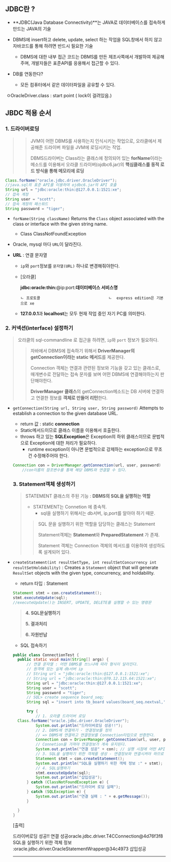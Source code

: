## JDBC란 ?

* **JDBC(Java Database Connectivity)**는 JAVA로 데이터베이스를 접속하게 만드는 JAVA의 기술
* DBMS에 insert하고 delete, update, select 하는 작업을 SQL창에서 하지 않고 자바코드를 통해 하려면 반드시 필요한 기술
  * DBMS에 대한 내부 접근 코드는 DBMS를 만든 제조사쪽에서 개발하여 제공해주며, 개발자들은 표준API를 응용해서 접근할 수 있다.

* DB를 연동한다?
  * 모든 컴퓨터에서 같은 데이터파일을 공유할 수 있다.

​		ㅇOracleDriver.class  : start point ( lock이 걸려있음.)

## JBDC 적용 순서

### **1. 드라이버로딩**

> >JVM이 어떤 DBMS를 사용하는지 인식시키는 작업으로, 오라클에서 제공해준 드라이버 파일을 JVM에 로딩시키는 작업.
>>
> >DBMS드라이버는 Class라는 클래스에 정의되어 있는 **forName**이라는 메소드를 이용해서 오라클 드라이버(ojdbc6.jar)의 **핵심클래스를 동적 로드 방식을 통해 메모리에 로딩**
> 

``` java
Class.forName("oracle.jdbc.driver.OracleDriver");
//java.sql의 표준 API를 이용하여 ojdbc6.jar의 API 호출
String url = "jdbc:oracle:thin:@127.0.0.1:1521:xe";
// 접속 계정
String user = "scott";
// 접속 계정의 패스워드
String password = "tiger";
```

- `forName(String className)` Returns the `Class` object associated with the class or interface with the given string name.

  - Class ClassNotFoundException

- Oracle, mysql 마다 `URL`이 달라진다.

- **URL** : 연결 문자열

  - `ip`와 `port`정보를 `문자열(URL)` 하나로 변경해줘야한다.

  - [오라클]

    **jdbc:oracle:thin:**@ip:port:**데이터베이스 서비스명**

     	ㄴ 프로토콜 								ㄴ  express edition은 기본으로 xe

  - **127.0.0.1**과 **localhost**는 모두 현재 작업 중인 자기 PC를 의미한다.

### 2. 커넥션(interface) 설정하기

> 오라클의 sql-commandline 로 접근을 하려면, `ip`와  `port` 정보가 필요하다.
>
> >자바에서 DBMS에 접속하기 위해서 **DriverManager의 getConnection이라는 static 메서드**를 제공한다.
>>
> >Connection 객체는 연결과 관련된 정보와 기능을 갖고 있는 클래스로, 매개변수로 전달하는 접속 문자를 보며 어떤 DBMS에 연결해야하는지 판단해야한다.
> >
> >**DriverManager 클래스**의 getConnection메소드는 DB 서버에 연결하고 연결한 정보를 **객체로 만들어 리턴**한다.
>

* `getConnection(String url, String user, String password)` Attempts to establish a connection to the given database URL.
  
  - return 값 : static **connection**
  - Static메서드이므로 클래스 이름을 이용해서 호출한다.
  - throws 하고 있는 **SQLException**은 Exception의 하위 클래스이므로 문법적으로 Exception에 대한 처리가 필요하다.
    - runtime exception이 아니면 문법적으로 강제하는 exception으로 무조건 수정해주어야 한다.
  
  ``` java
  Connection con = DriverManager.getConnection(url, user, password)
      //con이름의 참조변수를 통해 해당 DBMS와 연결할 수 있다.
  ```
  
  ### 3. Statement객체 생성하기
  
  > STATEMENT 클래스의 주된 기능 : **DBMS의 SQL을 실행하는 역할**
  >
  > * STATEMENT는 Connetion 에 종속적.
  >   * sql을 실행하기 위해서는 db서버, ip,port를 알아야 하기 때문.
  >
  > >SQL 문을 실행하기 위한 역할을 담당하는 클래스는 Statement
  > >
  > >Statement객체는 **Statement**와 **PreparedStatement** 가 존재.
  > >
  > >Statement 객체는 Connection 객체의 메서드를 이용하여 생성하도록 설계되어 있다.
  >
  
* `createStatement(int resultSetType, int resultSetConcurrency int resultSetHoldability)` : Creates a `Statement` object that will generate  `ResultSet` objects with the given type, concurrency, and holdability.
  
  * return 타입 : Statement
  
  
  ``` java
  Statement stmt = con.createStatement();
  stmt.executeUpdate(sql);
  //executeUpdate()는 INSERT, UPDATE, DELETE를 실행할 수 있는 명령문
  ```
  
  
  
  > **4. SQL문실행하기**
  >
  > **5. 결과처리**
  >
  > **6. 자원반납**
  
  * SQL 접속하기
  
  ``` java
  public class ConnectionTest {
  	public static void main(String[] args) {
  		// 연결 문자열 : 어떤 DBMS를 쓰느냐에 따라 형식이 달라진다.
  		// 원격에 있는 실제 db서버 ip
  		// String url = "jdbc:oracle:thin:@127.0.0.1:1521:xe";
  		// String url = "jdbc:oracle:thin:@70.12.115.64:1521:xe";
  		String url = "jdbc:oracle:thin:@127.0.0.1:1521:xe";
  		String user = "scott";
  		String password = "tiger";
  		// SQL> create sequence board_seq;
  		String sql = "insert into tb_board values(board_seq.nextval,'jang','연습','연습',sysdate,0)";
  ```
  
  
  
  ``` java
  		try {
  			// 1. 오라클 드라이버 로딩
  	Class.forName("oracle.jdbc.driver.OracleDriver");
  			System.out.println("드라이버로딩 성공!!");
  			// 2. DBMS에 연결하기 - 연결정보를 정의
  			// => DBMS에 연결하고 연결정보를 Connection타입으로 반환한다.
  			Connection con = DriverManager.getConnection(url, user, password); // con 참조형
  			// Connetion을 가져야 연결정보가 계속 유지된다.
  			System.out.println("연결 성공" + con); // 실행 시점에 어떤 API 매핑되냐에 따라 결과값이 다르다.
  			// 3. SQL을 실행하기 위한 객체를 생성 - 연결정보와 연결시켜야 하므로 Connection 객체를 이용해서 생성.
  			Statement stmt = con.createStatement();
  			System.out.println("SQL을 실행하기 위한 객체 정보 :" + stmt);
  			// 4. SQL실행하기
  			stmt.executeUpdate(sql);
  			System.out.println("삽입성공");
  		} catch (ClassNotFoundException e) {
  			System.out.println("드라이버 로딩 실패");
  		} catch (SQLException e) {
  			System.out.println("연결 실패 : " + e.getMessage());
  		}
  
  	}
  }
  ```
  
  [출력]
  
  드라이버로딩 성공!!
  연결 성공oracle.jdbc.driver.T4CConnection@4d76f3f8
  SQL을 실행하기 위한 객체 정보 :oracle.jdbc.driver.OracleStatementWrapper@34c4973
  삽입성공
  
  ---
  
  
